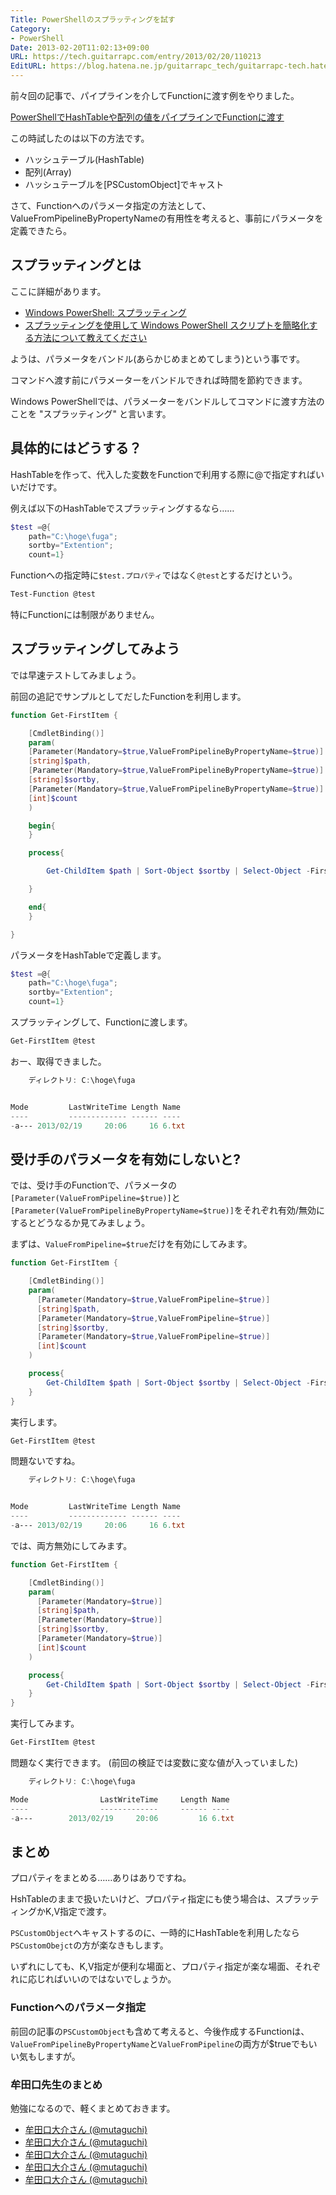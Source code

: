 ```yaml
---
Title: PowerShellのスプラッティングを試す
Category:
- PowerShell
Date: 2013-02-20T11:02:13+09:00
URL: https://tech.guitarrapc.com/entry/2013/02/20/110213
EditURL: https://blog.hatena.ne.jp/guitarrapc_tech/guitarrapc-tech.hatenablog.com/atom/entry/6802418398340412489
---
```



前々回の記事で、パイプラインを介してFunctionに渡す例をやりました。

[PowerShellでHashTableや配列の値をパイプラインでFunctionに渡す](http://guitarrapc.wordpress.com/2013/02/20/powershell%e3%81%a7hashtable%e3%82%84%e9%85%8d%e5%88%97%e3%81%ae%e5%80%a4%e3%82%92%e3%83%91%e3%82%a4%e3%83%97%e3%83%a9%e3%82%a4%e3%83%b3%e3%81%a7function%e3%81%ab%e6%b8%a1%e3%81%99/)

この時試したのは以下の方法です。

- ハッシュテーブル(HashTable)
- 配列(Array)
- ハッシュテーブルを[PSCustomObject]でキャスト


さて、Functionへのパラメータ指定の方法として、ValueFromPipelineByPropertyNameの有用性を考えると、事前にパラメータを定義できたら。

## スプラッティングとは

ここに詳細があります。

* [Windows PowerShell: スプラッティング](http://technet.microsoft.com/ja-jp/magazine/gg675931.aspx)
* [スプラッティングを使用して Windows PowerShell スクリプトを簡略化する方法について教えてください](http://gallery.technet.microsoft.com/scriptcenter/b9dffd0c-3732-47a2-8052-29313b12aee1)

ようは、パラメータをバンドル(あらかじめまとめてしまう)という事です。

コマンドへ渡す前にパラメーターをバンドルできれば時間を節約できます。

Windows PowerShellでは、パラメーターをバンドルしてコマンドに渡す方法のことを "スプラッティング" と言います。

## 具体的にはどうする？

HashTableを作って、代入した変数をFunctionで利用する際に@で指定すればいいだけです。

例えば以下のHashTableでスプラッティングするなら……

```ps1
$test =@{
    path="C:\hoge\fuga";
    sortby="Extention";
    count=1}
```


Functionへの指定時に`$test.プロパティ`ではなく`@test`とするだけという。

```ps1
Test-Function @test
```


特にFunctionには制限がありません。

## スプラッティングしてみよう

では早速テストしてみましょう。

前回の追記でサンプルとしてだしたFunctionを利用します。

```ps1
function Get-FirstItem {

    [CmdletBinding()]
    param(
    [Parameter(Mandatory=$true,ValueFromPipelineByPropertyName=$true)]
    [string]$path,
    [Parameter(Mandatory=$true,ValueFromPipelineByPropertyName=$true)]
    [string]$sortby,
    [Parameter(Mandatory=$true,ValueFromPipelineByPropertyName=$true)]
    [int]$count
    )

    begin{
    }

    process{

        Get-ChildItem $path | Sort-Object $sortby | Select-Object -First $count

    }

    end{
    }

}
```


パラメータをHashTableで定義します。

```ps1
$test =@{
    path="C:\hoge\fuga";
    sortby="Extention";
    count=1}
```


スプラッティングして、Functionに渡します。

```ps1
Get-FirstItem @test
```


おー、取得できました。

```ps1
    ディレクトリ: C:\hoge\fuga


Mode         LastWriteTime Length Name
----         ------------- ------ ----
-a--- 2013/02/19     20:06     16 6.txt
```

## 受け手のパラメータを有効にしないと?

では、受け手のFunctionで、パラメータの`[Parameter(ValueFromPipeline=$true)]`と`[Parameter(ValueFromPipelineByPropertyName=$true)]`をそれぞれ有効/無効にするとどうなるか見てみましょう。

まずは、`ValueFromPipeline=$true`だけを有効にしてみます。

```ps1
function Get-FirstItem {

    [CmdletBinding()]
    param(
      [Parameter(Mandatory=$true,ValueFromPipeline=$true)]
      [string]$path,
      [Parameter(Mandatory=$true,ValueFromPipeline=$true)]
      [string]$sortby,
      [Parameter(Mandatory=$true,ValueFromPipeline=$true)]
      [int]$count
    )

    process{
        Get-ChildItem $path | Sort-Object $sortby | Select-Object -First $count
    }
}
```

実行します。

```ps1
Get-FirstItem @test
```

問題ないですね。

```ps1
    ディレクトリ: C:\hoge\fuga


Mode         LastWriteTime Length Name
----         ------------- ------ ----
-a--- 2013/02/19     20:06     16 6.txt
```

では、両方無効にしてみます。

```ps1
function Get-FirstItem {

    [CmdletBinding()]
    param(
      [Parameter(Mandatory=$true)]
      [string]$path,
      [Parameter(Mandatory=$true)]
      [string]$sortby,
      [Parameter(Mandatory=$true)]
      [int]$count
    )

    process{
        Get-ChildItem $path | Sort-Object $sortby | Select-Object -First $count
    }
}
```

実行してみます。

```ps1
Get-FirstItem @test
```

問題なく実行できます。 (前回の検証では変数に変な値が入っていました)

```ps1
    ディレクトリ: C:\hoge\fuga

Mode                LastWriteTime     Length Name
----                -------------     ------ ----
-a---        2013/02/19     20:06         16 6.txt
```

## まとめ

プロパティをまとめる……ありはありですね。

HshTableのままで扱いたいけど、プロパティ指定にも使う場合は、スプラッティングかK,V指定で渡す。

`PSCustomObject`へキャストするのに、一時的にHashTableを利用したなら`PSCustomObejct`の方が楽なきもします。

いずれにしても、K,V指定が便利な場面と、プロパティ指定が楽な場面、それぞれに応じればいいのではないでしょうか。

### Functionへのパラメータ指定

前回の記事の`PSCustomObject`も含めて考えると、今後作成するFunctionは、`ValueFromPipelineByPropertyName`と`ValueFromPipeline`の両方が$trueでもいい気もしますが。

### 牟田口先生のまとめ

勉強になるので、軽くまとめておきます。

* [牟田口大介さん (@mutaguchi)](https://twitter.com/mutaguchi/status/304186994983055360)
* [牟田口大介さん (@mutaguchi)](https://twitter.com/mutaguchi/status/304187893340061696)
* [牟田口大介さん (@mutaguchi)](https://twitter.com/mutaguchi/status/304188949591650305)
* [牟田口大介さん (@mutaguchi)](https://twitter.com/mutaguchi/status/304191010811035648)
* [牟田口大介さん (@mutaguchi)](https://twitter.com/mutaguchi/status/304191364747382784)
